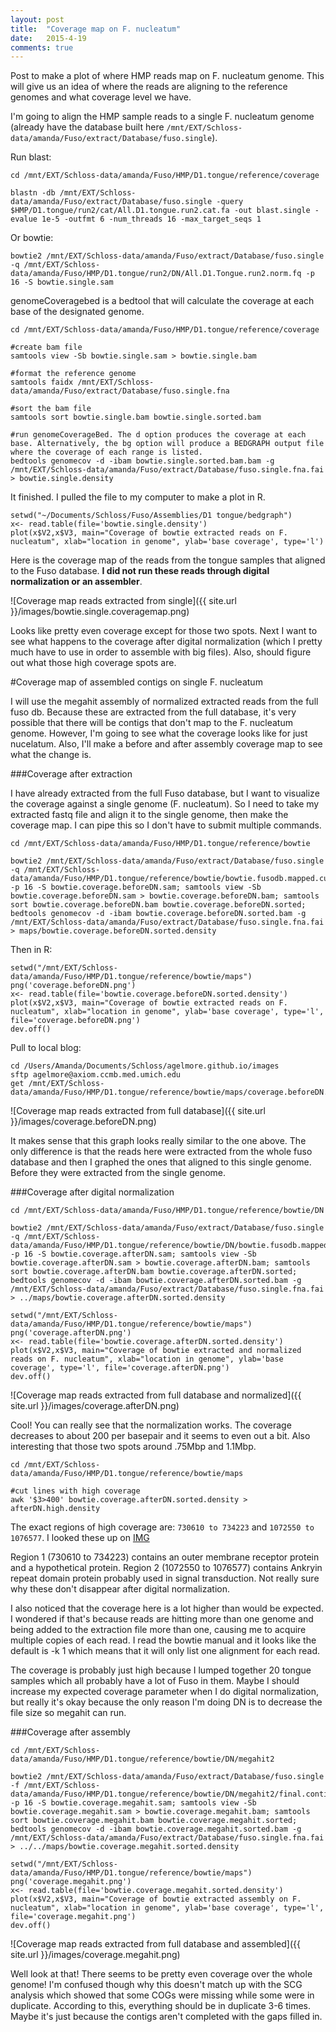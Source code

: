```yaml
---
layout: post
title:  "Coverage map on F. nucleatum"
date:   2015-4-19
comments: true
---
```


Post to make a plot of where HMP reads map on F. nucleatum genome. This will give us an idea of where the reads are aligning to the reference genomes and what coverage level we have. 

I'm going to align the HMP sample reads to a single F. nucleatum genome (already have the database built here `/mnt/EXT/Schloss-data/amanda/Fuso/extract/Database/fuso.single`). 

Run blast:

~~~~
cd /mnt/EXT/Schloss-data/amanda/Fuso/HMP/D1.tongue/reference/coverage

blastn -db /mnt/EXT/Schloss-data/amanda/Fuso/extract/Database/fuso.single -query $HMP/D1.tongue/run2/cat/All.D1.tongue.run2.cat.fa -out blast.single -evalue 1e-5 -outfmt 6 -num_threads 16 -max_target_seqs 1
~~~~

Or bowtie:

~~~~
bowtie2 /mnt/EXT/Schloss-data/amanda/Fuso/extract/Database/fuso.single -q /mnt/EXT/Schloss-data/amanda/Fuso/HMP/D1.tongue/run2/DN/All.D1.Tongue.run2.norm.fq -p 16 -S bowtie.single.sam
~~~~

genomeCoveragebed is a bedtool that will calculate the coverage at each base of the designated genome. 

~~~~
cd /mnt/EXT/Schloss-data/amanda/Fuso/HMP/D1.tongue/reference/coverage

#create bam file
samtools view -Sb bowtie.single.sam > bowtie.single.bam

#format the reference genome
samtools faidx /mnt/EXT/Schloss-data/amanda/Fuso/extract/Database/fuso.single.fna  

#sort the bam file
samtools sort bowtie.single.bam bowtie.single.sorted.bam

#run genomeCoverageBed. The d option produces the coverage at each base. Alternatively, the bg option will produce a BEDGRAPH output file where the coverage of each range is listed. 
bedtools genomecov -d -ibam bowtie.single.sorted.bam.bam -g /mnt/EXT/Schloss-data/amanda/Fuso/extract/Database/fuso.single.fna.fai > bowtie.single.density

~~~~

It finished. I pulled the file to my computer to make a plot in R.

~~~~
setwd("~/Documents/Schloss/Fuso/Assemblies/D1 tongue/bedgraph")
x<- read.table(file='bowtie.single.density')
plot(x$V2,x$V3, main="Coverage of bowtie extracted reads on F. nucleatum", xlab="location in genome", ylab='base coverage', type='l')

~~~~

Here is the coverage map of the reads from the tongue samples that aligned to the Fuso database. **I did not run these reads through digital normalization or an assembler**. 

![Coverage map reads extracted from single]({{ site.url }}/images/bowtie.single.coveragemap.png)


Looks like pretty even coverage except for those two spots. Next I want to see what happens to the coverage after digital normalization (which I pretty much have to use in order to assemble with big files). Also, should figure out what those high coverage spots are.

#Coverage map of assembled contigs on single F. nucleatum

I will use the megahit assembly of normalized extracted reads from the full fuso db. Because these are extracted from the full database, it's very possible that there will be contigs that don't map to the F. nucleatum genome. However, I'm going to see what the coverage looks like for just nucelatum. Also, I'll make a before and after assembly coverage map to see what the change is.


###Coverage after extraction

I have already extracted from the full Fuso database, but I want to visualize the coverage against a single genome (F. nucleatum). So I need to take my extracted fastq file and align it to the single genome, then make the coverage map. I can pipe this so I don't have to submit multiple commands.

~~~~
cd /mnt/EXT/Schloss-data/amanda/Fuso/HMP/D1.tongue/reference/bowtie

bowtie2 /mnt/EXT/Schloss-data/amanda/Fuso/extract/Database/fuso.single -q /mnt/EXT/Schloss-data/amanda/Fuso/HMP/D1.tongue/reference/bowtie/bowtie.fusodb.mapped.cut.fastq -p 16 -S bowtie.coverage.beforeDN.sam; samtools view -Sb bowtie.coverage.beforeDN.sam > bowtie.coverage.beforeDN.bam; samtools sort bowtie.coverage.beforeDN.bam bowtie.coverage.beforeDN.sorted; bedtools genomecov -d -ibam bowtie.coverage.beforeDN.sorted.bam -g /mnt/EXT/Schloss-data/amanda/Fuso/extract/Database/fuso.single.fna.fai > maps/bowtie.coverage.beforeDN.sorted.density 
~~~~

Then in R:

~~~~
setwd("/mnt/EXT/Schloss-data/amanda/Fuso/HMP/D1.tongue/reference/bowtie/maps")
png('coverage.beforeDN.png')
x<- read.table(file='bowtie.coverage.beforeDN.sorted.density')
plot(x$V2,x$V3, main="Coverage of bowtie extracted reads on F. nucleatum", xlab="location in genome", ylab='base coverage', type='l', file='coverage.beforeDN.png')
dev.off()
~~~~

Pull to local blog:

~~~~
cd /Users/Amanda/Documents/Schloss/agelmore.github.io/images
sftp agelmore@axiom.ccmb.med.umich.edu
get /mnt/EXT/Schloss-data/amanda/Fuso/HMP/D1.tongue/reference/bowtie/maps/coverage.beforeDN.png
~~~~

![Coverage map reads extracted from full database]({{ site.url }}/images/coverage.beforeDN.png)

It makes sense that this graph looks really similar to the one above. The only difference is that the reads here were extracted from the whole fuso database and then I graphed the ones that aligned to this single genome. Before they were extracted from the single genome. 

###Coverage after digital normalization

~~~~
cd /mnt/EXT/Schloss-data/amanda/Fuso/HMP/D1.tongue/reference/bowtie/DN

bowtie2 /mnt/EXT/Schloss-data/amanda/Fuso/extract/Database/fuso.single -q /mnt/EXT/Schloss-data/amanda/Fuso/HMP/D1.tongue/reference/bowtie/DN/bowtie.fusodb.mapped.cut.normalized.fastq -p 16 -S bowtie.coverage.afterDN.sam; samtools view -Sb bowtie.coverage.afterDN.sam > bowtie.coverage.afterDN.bam; samtools sort bowtie.coverage.afterDN.bam bowtie.coverage.afterDN.sorted; bedtools genomecov -d -ibam bowtie.coverage.afterDN.sorted.bam -g /mnt/EXT/Schloss-data/amanda/Fuso/extract/Database/fuso.single.fna.fai > ../maps/bowtie.coverage.afterDN.sorted.density 

setwd("/mnt/EXT/Schloss-data/amanda/Fuso/HMP/D1.tongue/reference/bowtie/maps")
png('coverage.afterDN.png')
x<- read.table(file='bowtie.coverage.afterDN.sorted.density')
plot(x$V2,x$V3, main="Coverage of bowtie extracted and normalized reads on F. nucleatum", xlab="location in genome", ylab='base coverage', type='l', file='coverage.afterDN.png')
dev.off()
~~~~

![Coverage map reads extracted from full database and normalized]({{ site.url }}/images/coverage.afterDN.png)

Cool! You can really see that the normalization works. The coverage decreases to about 200 per basepair and it seems to even out a bit. Also interesting that those two spots around .75Mbp and 1.1Mbp.

~~~~
cd /mnt/EXT/Schloss-data/amanda/Fuso/HMP/D1.tongue/reference/bowtie/maps

#cut lines with high coverage
awk '$3>400' bowtie.coverage.afterDN.sorted.density > afterDN.high.density
~~~~

The exact regions of high coverage are: `730610 to 734223` and `1072550 to 1076577`. I looked these up on [IMG](https://img.jgi.doe.gov/cgi-bin/w/main.cgi?section=TaxonCircMaps&page=circMaps&taxon_oid=2606217376&pidt=12143.1430164945)

Region 1 (730610 to 734223) contains an outer membrane receptor protein and a hypothetical protein. Region 2 (1072550 to 1076577) contains Ankryin repeat domain protein probably used in signal transduction. Not really sure why these don't disappear after digital normalization.

I also noticed that the coverage here is a lot higher than would be expected. I wondered if that's because reads are hitting more than one genome and being added to the extraction file more than one, causing me to acquire multiple copies of each read. I read the bowtie manual and it looks like the default is -k 1 which means that it will only list one alignment for each read. 

The coverage is probably just high because I lumped together 20 tongue samples which all probably have a lot of Fuso in them. Maybe I should increase my expected coverage parameter when I do digital normalization, but really it's okay because the only reason I'm doing DN is to decrease the file size so megahit can run.

###Coverage after assembly

~~~~
cd /mnt/EXT/Schloss-data/amanda/Fuso/HMP/D1.tongue/reference/bowtie/DN/megahit2

bowtie2 /mnt/EXT/Schloss-data/amanda/Fuso/extract/Database/fuso.single -f /mnt/EXT/Schloss-data/amanda/Fuso/HMP/D1.tongue/reference/bowtie/DN/megahit2/final.contigs.fa -p 16 -S bowtie.coverage.megahit.sam; samtools view -Sb bowtie.coverage.megahit.sam > bowtie.coverage.megahit.bam; samtools sort bowtie.coverage.megahit.bam bowtie.coverage.megahit.sorted; bedtools genomecov -d -ibam bowtie.coverage.megahit.sorted.bam -g /mnt/EXT/Schloss-data/amanda/Fuso/extract/Database/fuso.single.fna.fai > ../../maps/bowtie.coverage.megahit.sorted.density 

setwd("/mnt/EXT/Schloss-data/amanda/Fuso/HMP/D1.tongue/reference/bowtie/maps")
png('coverage.megahit.png')
x<- read.table(file='bowtie.coverage.megahit.sorted.density')
plot(x$V2,x$V3, main="Coverage of bowtie extracted assembly on F. nucleatum", xlab="location in genome", ylab='base coverage', type='l', file='coverage.megahit.png')
dev.off()

~~~~

![Coverage map reads extracted from full database and assembled]({{ site.url }}/images/coverage.megahit.png)

Well look at that! There seems to be pretty even coverage over the whole genome! I'm confused though why this doesn't match up with the SCG analysis which showed that some COGs were missing while some were in duplicate. According to this, everything should be in duplicate 3-6 times. Maybe it's just because the contigs aren't completed with the gaps filled in.

